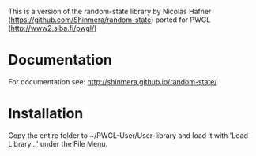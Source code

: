 This is a version of the random-state library by Nicolas Hafner (https://github.com/Shinmera/random-state)
ported for PWGL (http://www2.siba.fi/pwgl/)

# Documentation
For documentation see: http://shinmera.github.io/random-state/

# Installation
Copy the entire folder to ~/PWGL-User/User-library and load it with 'Load Library...' under the File Menu.
